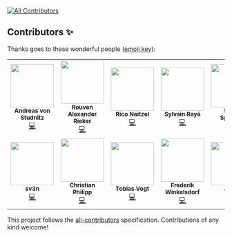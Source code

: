 
<!-- ALL-CONTRIBUTORS-BADGE:START - Do not remove or modify this section -->
[![All Contributors](https://img.shields.io/badge/all_contributors-13-orange.svg?style=flat-square)](#contributors-)
<!-- ALL-CONTRIBUTORS-BADGE:END -->
## Contributors ✨

Thanks goes to these wonderful people ([emoji key](https://allcontributors.org/docs/en/emoji-key)):

<!-- ALL-CONTRIBUTORS-LIST:START - Do not remove or modify this section -->
<!-- prettier-ignore-start -->
<!-- markdownlint-disable -->
<table>
  <tr>
    <td align="center"><a href="http://www.integer-net.de/agentur/andreas-von-studnitz/"><img src="https://avatars1.githubusercontent.com/u/662059?v=4" width="100px;" alt=""/><br /><sub><b>Andreas von Studnitz</b></sub></a><br /><a href="https://github.com/firegento/firegento-magesetup/commits?author=avstudnitz" title="Code">💻</a></td>
    <td align="center"><a href="https://rouven.io/"><img src="https://avatars3.githubusercontent.com/u/393419?v=4" width="100px;" alt=""/><br /><sub><b>Rouven Alexander Rieker</b></sub></a><br /><a href="https://github.com/firegento/firegento-magesetup/commits?author=therouv" title="Code">💻</a></td>
    <td align="center"><a href="http://www.riconeitzel.de/"><img src="https://avatars2.githubusercontent.com/u/930706?v=4" width="100px;" alt=""/><br /><sub><b>Rico Neitzel</b></sub></a><br /><a href="https://github.com/firegento/firegento-magesetup/commits?author=riconeitzel" title="Code">💻</a></td>
    <td align="center"><a href="https://www.diglin.com/"><img src="https://avatars2.githubusercontent.com/u/1337461?v=4" width="100px;" alt=""/><br /><sub><b>Sylvain Rayé</b></sub></a><br /><a href="https://github.com/firegento/firegento-magesetup/commits?author=sylvainraye" title="Code">💻</a></td>
    <td align="center"><a href="https://www.simonsprankel.com/"><img src="https://avatars1.githubusercontent.com/u/930199?v=4" width="100px;" alt=""/><br /><sub><b>Simon Sprankel</b></sub></a><br /><a href="https://github.com/firegento/firegento-magesetup/commits?author=sprankhub" title="Code">💻</a></td>
    <td align="center"><a href="http://www.fabian-blechschmidt.de/"><img src="https://avatars1.githubusercontent.com/u/379680?v=4" width="100px;" alt=""/><br /><sub><b>Fabian Blechschmidt</b></sub></a><br /><a href="https://github.com/firegento/firegento-magesetup/commits?author=Schrank" title="Code">💻</a></td>
    <td align="center"><a href="http://www.mage-profis.de/"><img src="https://avatars0.githubusercontent.com/u/710748?v=4" width="100px;" alt=""/><br /><sub><b>Mathis Klooß</b></sub></a><br /><a href="https://github.com/firegento/firegento-magesetup/commits?author=mklooss" title="Code">💻</a></td>
  </tr>
  <tr>
    <td align="center"><a href="https://magento.stackexchange.com/users/46249/sv3n"><img src="https://avatars1.githubusercontent.com/u/5022236?v=4" width="100px;" alt=""/><br /><sub><b>sv3n</b></sub></a><br /><a href="https://github.com/firegento/firegento-magesetup/commits?author=sreichel" title="Code">💻</a></td>
    <td align="center"><a href="https://github.com/cphilipp"><img src="https://avatars1.githubusercontent.com/u/2188398?v=4" width="100px;" alt=""/><br /><sub><b>Christian Philipp</b></sub></a><br /><a href="https://github.com/firegento/firegento-magesetup/commits?author=cphilipp" title="Code">💻</a></td>
    <td align="center"><a href="http://www.webguys.de/"><img src="https://avatars1.githubusercontent.com/u/940631?v=4" width="100px;" alt=""/><br /><sub><b>Tobias Vogt</b></sub></a><br /><a href="https://github.com/firegento/firegento-magesetup/commits?author=tobi-pb" title="Code">💻</a></td>
    <td align="center"><a href="https://github.com/winkelsdorf"><img src="https://avatars0.githubusercontent.com/u/1413291?v=4" width="100px;" alt=""/><br /><sub><b>Frederik Winkelsdorf</b></sub></a><br /><a href="https://github.com/firegento/firegento-magesetup/commits?author=winkelsdorf" title="Code">💻</a></td>
    <td align="center"><a href="https://twitter.com/sirawesome_"><img src="https://avatars3.githubusercontent.com/u/2085721?v=4" width="100px;" alt=""/><br /><sub><b>Julian</b></sub></a><br /><a href="https://github.com/firegento/firegento-magesetup/commits?author=jwittorf" title="Code">💻</a></td>
    <td align="center"><a href="http://www.multichannelsystems.com/"><img src="https://avatars3.githubusercontent.com/u/1866724?v=4" width="100px;" alt=""/><br /><sub><b>Martin Grossmann</b></sub></a><br /><a href="https://github.com/firegento/firegento-magesetup/commits?author=grossmann" title="Code">💻</a></td>
  </tr>
</table>

<!-- markdownlint-enable -->
<!-- prettier-ignore-end -->
<!-- ALL-CONTRIBUTORS-LIST:END -->

This project follows the [all-contributors](https://github.com/all-contributors/all-contributors) specification. Contributions of any kind welcome!